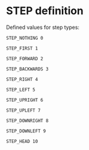 # STEP definition

Defined values for step types:

```
STEP_NOTHING 0
```

```
STEP_FIRST 1
```

```
STEP_FORWARD 2
```

```
STEP_BACKWARDS 3
```

```
STEP_RIGHT 4
```

```
STEP_LEFT 5
```

```
STEP_UPRIGHT 6
```

```
STEP_UPLEFT 7
```

```
STEP_DOWNRIGHT 8
```

```
STEP_DOWNLEFT 9
```

```
STEP_HEAD 10
```



